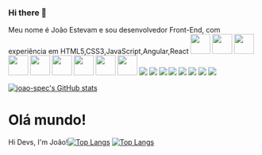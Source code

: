 ### Hi there 👋

<!--Olá, me chamo João Estevam! Hi Devs, I'm João Estevam 👨‍💻
**joao-spec/joao-spec** is a ✨ _special_ ✨ repository because its `README.md` (this file) appears on your GitHub profile.

Here are some ideas to get you started:

- 🔭 I’m currently working on ...
- 🌱 I’m currently learning ...
- 👯 I’m looking to collaborate on ...
- 🤔 I’m looking for help with ...
- 💬 Ask me about ...
- 📫 How to reach me: ...
- 😄 Pronouns: ...
- ⚡ Fun fact: ...
-->Meu nome é João Estevam e sou desenvolvedor Front-End, com experiência em HTML5,CSS3,JavaScript,Angular,React

<img src="https://cdn.jsdelivr.net/gh/devicons/devicon/icons/git/git-original.svg" width="40" height="40"/>
<img src="https://cdn.jsdelivr.net/gh/devicons/devicon/icons/html5/html5-original.svg" width="40" height="40"/> <img src="https://cdn.jsdelivr.net/gh/devicons/devicon/icons/linux/linux-original.svg" width="40" height="40"/>
<img src="https://cdn.jsdelivr.net/gh/devicons/devicon/icons/css3/css3-original.svg" width="40" height="40"/> <img src="https://cdn.jsdelivr.net/gh/devicons/devicon/icons/javascript/javascript-original.svg" width="40" height="40"/> 
<img src="https://cdn.jsdelivr.net/gh/devicons/devicon/icons/tailwindcss/tailwindcss-original.svg" width="40" height="40"/>
<img src="https://cdn.jsdelivr.net/gh/devicons/devicon/icons/typescript/typescript-original.svg" width="40" height="40"/>
<img src="https://cdn.jsdelivr.net/gh/devicons/devicon/icons/github/github-original.svg" width="40" height="40"/> 
<img src="https://cdn.jsdelivr.net/gh/devicons/devicon/icons/sass/sass-original.svg" width="40" height="40"/> 
<a href="https://instagram.com/joaoestevam14" target="_blank"><img src="https://img.shields.io/badge/-Instagram-%23E4405F?style=for-the-badge&logo=instagram&logoColor=white" target="_blank"></a>
<a href="https://www.linkedin.com/in/João Estevam" target="_blank"><img src="https://img.shields.io/badge/-LinkedIn-%230077B5?style=for-the-badge&logo=linkedin&logoColor=white" target="_blank"></a>   
</div>
<a href = "mailto:contato@joao-spec"><img src="https://img.shields.io/badge/Gmail-D14836?style=for-the-badge&logo=gmail&logoColor=white" target="_blank"></a>
<a href="https://html5/in/html5" target="_blank"><img src="https://img.shields.io/badge/-html5-%230077B5?style=for-the-badge&logo=html5&logoColor=white" target="_blank"></a>   
<a href="https://css3/in/css3" target="_blank"><img src="https://img.shields.io/badge/-css3-%230077B5?style=for-the-badge&logo=css3&logoColor=white" target="_blank"></a>   
<a href="https://javascript/in/javascript" target="_blank"><img src="https://img.shields.io/badge/-javascript-%230077B5?style=for-the-badge&logo=javascript&logoColor=white" target="_blank"></a>   
<a href="https://github/in/github" target="_blank"><img src="https://img.shields.io/badge/-github-%230077B5?style=for-the-badge&logo=github&logoColor=white" target="_blank"></a>   
<a href="https://git/in/git" target="_blank"><img src="https://img.shields.io/badge/-git-%230077B5?style=for-the-badge&logo=git&logoColor=white" target="_blank"></a>   



[![joao-spec's GitHub stats](https://github-readme-stats.vercel.app/api?username=joao-spec)](https://github.com/joao-spec/github-readme-stats)
<h1>Olá mundo!</h1
<h1>Hi Devs, I'm João!</h1

[![Top Langs](https://github-readme-stats.vercel.app/api/top-langs/?username=joao-spec&layout=compact)](https://github.com/joao-spec/github-readme-stats)
[![Top Langs](https://github-readme-stats.vercel.app/api/top-langs/?username=joao-spec)](https://github.com/joao-spec/github-readme-stats)
